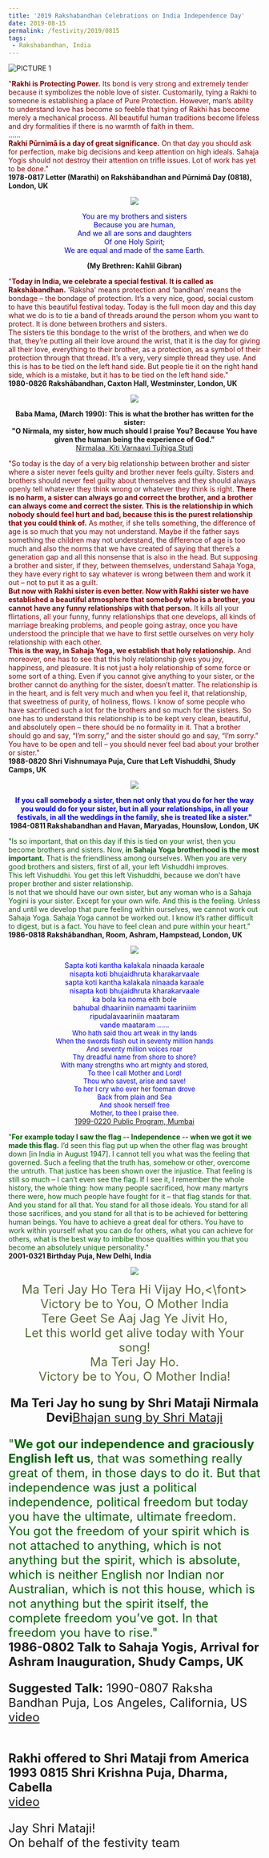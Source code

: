 ```yaml
---
title: '2019 Rakshabandhan Celebrations on India Independence Day'
date: 2019-08-15
permalink: /festivity/2019/0815
tags:
 - Rakshabandhan, India
---
```


![PICTURE 1](/images/image1.png)

<p>
<font color="DarkRed">"<b>Rakhi is Protecting Power.</b> Its bond is very strong and extremely tender because it symbolizes the noble love of sister. Customarily, tying a Rakhi to someone is establishing a place of Pure Protection. However, man’s ability to understand love has become so feeble that tying of Rakhi has become merely a mechanical process. All beautiful human traditions become lifeless and dry formalities if there is no warmth of faith in them.<br>
......<br>
<b>Rakhi Pūrnimā is a day of great significance.</b> On that day you should ask for perfection, make big decisions and keep attention on high ideals. Sahaja Yogis should not destroy their attention on trifle issues. Lot of work has yet to be done."</font><br>
<b>1978-0817 Letter (Marathi) on Rakshābandhan and Pūrnimā Day (0818), London, UK</b>
</p>

<div style="text-align: center"><img src="/images/image25.png" /></div>

<p style="color:MediumBlue; text-align:center;">
You are my brothers and sisters<br>
Because you are human,<br>
And we all are sons and daughters<br>
Of one Holy Spirit;<br>
We are equal and made of the same Earth.<br>
</p>
<p style="text-align:center;"><b>(My Brethren: Kahlil Gibran)</b>
</p>

<p>
<font color="Maroon">"<b>Today in India, we celebrate a special festival. It is called as Rakshābandhan.</b> 'Raksha' means protection and ‘bandhan’ means the bondage – the bondage of protection. It’s a very nice, good, social custom to have this beautiful festival today. Today is the full moon day and this day what we do is to tie a band of threads around the person whom you want to protect. It is done between brothers and sisters.<br>
The sisters tie this bondage to the wrist of the brothers, and when we do that, they’re putting all their love around the wrist, that it is the day for giving all their love, everything to their brother, as a protection, as a symbol of their protection through that thread. It’s a very, very simple thread they use. And this is has to be tied on the left hand side. But people tie it on the right hand side, which is a mistake, but it has to be tied on the left hand side."</font><br>
<b>1980-0826 Rakshābandhan, Caxton Hall, Westminster, London, UK</b>
</p>

<div style="text-align: center"><img src="/images/image26.png" /></div>

<p style="text-align:center;">
<b>Baba Mama, (March 1990): This is what the brother has written for the sister:<br>
"O Nirmala, my sister, how much should I praise You? Because You have given the human being the experience of God."</b><br>
<a href="https://www.youtube.com/watch?v=ErGWNRdwSBE">Nirmalaa, Kiti Varnaavi Tujhiga Stuti</a>
</p>

<p>
<font color="DarkRed">"So today is the day of a very big relationship between brother and sister where a sister never feels guilty and brother never feels guilty. Sisters and brothers should never feel guilty about themselves and they should always openly tell whatever they think wrong or whatever they think is right. <b>There is no harm, a sister can always go and correct the brother, and a brother can always come and correct the sister. This is the relationship in which nobody should feel hurt and bad, because this is the purest relationship that you could think of.</b> As mother, if she tells something, the difference of age is so much that you may not understand. Maybe if the father says something the children may not understand, the difference of age is too much and also the norms that we have created of saying that there’s a generation gap and all this nonsense that is also in the head. But supposing a brother and sister, if they, between themselves, understand Sahaja Yoga, they have every right to say whatever is wrong between them and work it out – not to put it as a guilt.<br>
<b>But now with Rakhi sister is even better. Now with Rakhi sister we have established a beautiful atmosphere that somebody who is a brother, you cannot have any funny relationships with that person.</b> It kills all your flirtations, all your funny, funny relationships that one develops, all kinds of marriage breaking problems, and people going astray, once you have understood the principle that we have to first settle ourselves on very holy relationship with each other.<br>
<b>This is the way, in Sahaja Yoga, we establish that holy relationship.</b> And moreover, one has to see that this holy relationship gives you joy, happiness, and pleasure. It is not just a holy relationship of some force or some sort of a thing. Even if you cannot give anything to your sister, or the brother cannot do anything for the sister, doesn’t matter. The relationship is in the heart, and is felt very much and when you feel it, that relationship, that sweetness of purity, of holiness, flows. I know of some people who have sacrificed such a lot for the brothers and so much for the sisters.
So one has to understand this relationship is to be kept very clean, beautiful, and absolutely open – there should be no formality in it. That a brother should go and say, “I’m sorry,” and the sister should go and say, “I’m sorry.” You have to be open and tell – you should never feel bad about your brother or sister."</font><br>
<b>1988-0820 Shri Vishnumaya Puja, Cure that Left Vishuddhi, Shudy Camps, UK</b>
</p>

<div style="text-align: center"> <img src="/images/image27.png" /></div>

<p>
<p style="text-align:center;">
<font color="Blue"><b>If you call somebody a sister, then not only that you do for her the way you would do for your sister, 
but in all your relationships, in all your festivals, in all the weddings in the family, she is treated like a sister."</b></font><br>
<b>1984-0811 Rakshabandhan and Havan, Maryadas, Hounslow, London, UK</b>
</p>

<p>
<font color="DarkGreen">"Is so important, that on this day if this is tied on your wrist, then you become brothers and sisters. Now, <b>in Sahaja Yoga brotherhood is the most important.</b> That is the friendliness among ourselves. When you are very good brothers and sisters, first of all, your left Vishuddhi improves.<br>
This left Vishuddhi. You get this left Vishuddhi, because we don’t have proper brother and sister relationship.<br>
Is not that we should have our own sister, but any woman who is a Sahaja Yogini is your sister. Except for your own wife. And this is the feeling. Unless and until we develop that pure feeling within ourselves, we cannot work out Sahaja Yoga. Sahaja Yoga cannot be worked out. I know it’s rather difficult to digest, but is a fact. You have to feel clean and pure within your heart."</font><br>
<b>1986-0818 Rakshābandhan, Room, Ashram, Hampstead, London, UK</b>
</p>

<div style="text-align: center"><img src="/images/image28.png" /></div>

<p style="color:Blue; text-align:center;">
Sapta koti kantha kalakala ninaada karaale<br>
nisapta koti bhujaidhruta kharakarvaale<br>
sapta koti kantha kalakala ninaada karaale<br>
nisapta koti bhujaidhruta kharakarvaale<br>
ka bola ka noma eith bole<br>
bahubal dhaariniin namaami taariniim<br>
ripudalavaariniin maataram<br>
vande maataram ......<br>
<font size="-1">Who hath said thou art weak in thy lands<br>
When the swords flash out in seventy million hands<br>
And seventy million voices roar<br>
Thy dreadful name from shore to shore?<br>
With many strengths who art mighty and stored,<br>
To thee I call Mother and Lord!<br>
Thou who savest, arise and save!<br>
To her I cry who ever her foeman drove<br>
Back from plain and Sea<br>
And shook herself free<br>
Mother, to thee I praise thee.</font><br>
<a href="https://www.youtube.com/watch?v=Myb4MjS2rQs">1999-0220 Public Program, Mumbai</a>
</p>

<p>
<font color="DarkGreen">"<b>For example today I saw the flag -- Independence -- when we got it we made this flag.</b> I’d seen this flag put up when the other flag was brought down [in India in August 1947]. I cannot tell you what was the feeling that governed. Such a feeling that the truth has, somehow or other, overcome the untruth. That justice has been shown over the injustice. That feeling is still so much – I can’t even see the flag. If I see it, I remember the whole history, the whole thing: how many people sacrificed, how many martyrs there were, how much people have fought for it – that flag stands for that. And you stand for all that. You stand for all those ideals. You stand for all those sacrifices, and you stand for all that is to be achieved for bettering human beings. You have to achieve a great deal for others. You have to work within yourself what you can do for others, what you can achieve for others, what is the best way to imbibe those qualities within you that you become an absolutely unique personality."</font><br>
<b>2001-0321 Birthday Puja, New Delhi, India</b>
</p>

<div style="text-align: center"><img src="/images/image29.png" /></div>

<p style="color:DarkOliveGreen; text-align:center;">
<font size="+2">Ma Teri Jay Ho Tera Hi Vijay Ho,<\font><br>
Victory be to You, O Mother India<br>
<font size="+2">Tere Geet Se Aaj Jag Ye Jivit Ho,</font><br>
Let this world get alive today with Your song!<br>
<font size="+2">Ma Teri Jay Ho.</font><br>
Victory be to You, O Mother India!<br>
</p>
<p style="text-align:center;"><b>Ma Teri Jay ho sung by Shri Mataji Nirmala Devi</b><a href="https://www.youtube.com/watch?v=L4iJtXr9jbI">Bhajan sung by Shri Mataji</a>
</p>


<p>
<font color="DarkGreen">"<b>We got our independence and graciously English left us</b>, that was something really great of them, in those days to do it. But that independence was just a political independence, political freedom but today you have the ultimate, ultimate freedom. You got the freedom of your spirit which is not attached to anything, which is not anything but the spirit, which is absolute, which is neither English nor Indian nor Australian, which is not this house, which is not anything but the spirit itself, the complete freedom you’ve got. In that freedom you have to rise."</font><br>
<b>1986-0802 Talk to Sahaja Yogis, Arrival for Ashram Inauguration, Shudy Camps, UK</b>
</p>

<font size="+2"><b>Suggested Talk:</b></font> 1990-0807 Raksha Bandhan  Puja, Los Angeles, California, US<br><a href="https://www.youtube.com/watch?time_continue=4&v=380D3C1isCYo"> video</a><br>

<br>
<b>Rakhi offered to Shri Mataji from America 1993 0815 Shri Krishna Puja, Dharma, Cabella</b><br><a href="https://www.youtube.com/watch?v=5fwXzXBnz_o&feature=youtu.be"> video</a><br>

Jay Shri Mataji!<br>
On behalf of the festivity team